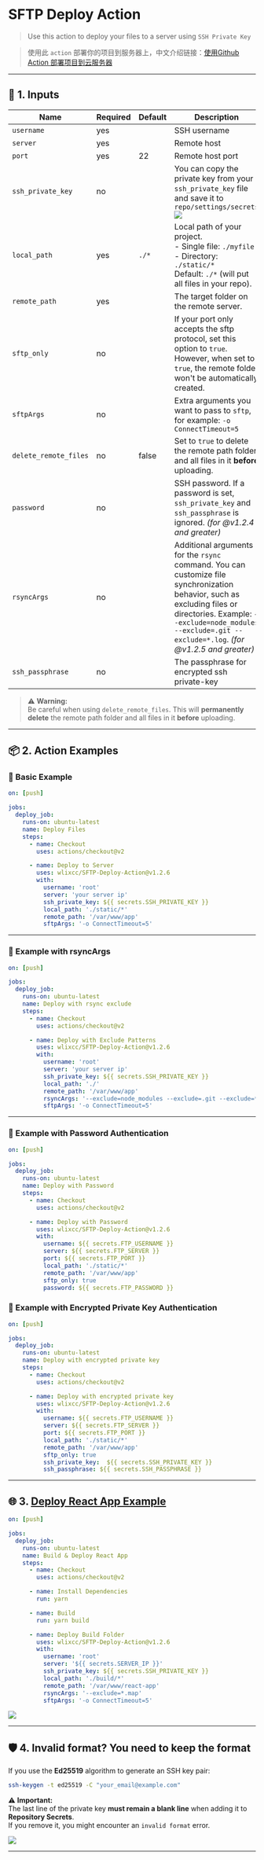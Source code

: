 
# SFTP Deploy Action

> Use this action to deploy your files to a server using `SSH Private Key`

> 使用此 `action` 部署你的项目到服务器上，中文介绍链接：[使用Github Action 部署项目到云服务器](https://zhuanlan.zhihu.com/p/107545396)

---

## 🚀 **1. Inputs**

| Name                   | Required | Default | Description                                                                                                          |
|------------------------|----------|---------|----------------------------------------------------------------------------------------------------------------------|
| `username`             | yes      |         | SSH username                                                                                                         |
| `server`               | yes      |         | Remote host                                                                                                          |
| `port`                 | yes      | 22      | Remote host port                                                                                                     |
| `ssh_private_key`      | no       |         | You can copy the private key from your `ssh_private_key` file and save it to `repo/settings/secrets`<br> ![](./resource/secret.jpg) |
| `local_path`           | yes      | `./*`   | Local path of your project. <br> - Single file: `./myfile`  <br> - Directory: `./static/*`  <br>  Default: `./*` (will put all files in your repo). |
| `remote_path`          | yes      |         | The target folder on the remote server.                                                                              |
| `sftp_only`            | no       |         | If your port only accepts the sftp protocol, set this option to `true`. However, when set to `true`, the remote folder won't be automatically created. |
| `sftpArgs`            | no       |         | Extra arguments you want to pass to `sftp`, for example: `-o ConnectTimeout=5`                                       |
| `delete_remote_files`  | no       | false   | Set to `true` to delete the remote path folder and all files in it **before** uploading.                             |
| `password`             | no       |         | SSH password. If a password is set, `ssh_private_key` and `ssh_passphrase` is ignored. *(for @v1.2.4 and greater)*                        |
| `rsyncArgs`            | no       |         | Additional arguments for the `rsync` command. You can customize file synchronization behavior, such as excluding files or directories. Example: `--exclude=node_modules --exclude=.git --exclude=*.log`. *(for @v1.2.5 and greater)* |
| `ssh_passphrase`           | no       |         | The passphrase for encrypted ssh private-key |

> ⚠️ **Warning:**  
> Be careful when using `delete_remote_files`. This will **permanently delete** the remote path folder and all files in it **before** uploading.

---

## 📦 **2. Action Examples**

### **🔹 Basic Example**

```yaml
on: [push]

jobs:
  deploy_job:
    runs-on: ubuntu-latest
    name: Deploy Files
    steps:
      - name: Checkout
        uses: actions/checkout@v2

      - name: Deploy to Server
        uses: wlixcc/SFTP-Deploy-Action@v1.2.6
        with:
          username: 'root'
          server: 'your server ip'
          ssh_private_key: ${{ secrets.SSH_PRIVATE_KEY }}
          local_path: './static/*'
          remote_path: '/var/www/app'
          sftpArgs: '-o ConnectTimeout=5'
```

---

### **🔹 Example with rsyncArgs**

```yaml
on: [push]

jobs:
  deploy_job:
    runs-on: ubuntu-latest
    name: Deploy with rsync exclude
    steps:
      - name: Checkout
        uses: actions/checkout@v2

      - name: Deploy with Exclude Patterns
        uses: wlixcc/SFTP-Deploy-Action@v1.2.6
        with:
          username: 'root'
          server: 'your server ip'
          ssh_private_key: ${{ secrets.SSH_PRIVATE_KEY }}
          local_path: './'
          remote_path: '/var/www/app'
          rsyncArgs: '--exclude=node_modules --exclude=.git --exclude=*.log'
          sftpArgs: '-o ConnectTimeout=5'
```

---

### **🔹 Example with Password Authentication**

```yaml
on: [push]

jobs:
  deploy_job:
    runs-on: ubuntu-latest
    name: Deploy with Password
    steps:
      - name: Checkout
        uses: actions/checkout@v2

      - name: Deploy with Password
        uses: wlixcc/SFTP-Deploy-Action@v1.2.6
        with:
          username: ${{ secrets.FTP_USERNAME }}
          server: ${{ secrets.FTP_SERVER }}
          port: ${{ secrets.FTP_PORT }}
          local_path: './static/*'
          remote_path: '/var/www/app'
          sftp_only: true
          password: ${{ secrets.FTP_PASSWORD }}
```


### **🔹 Example with Encrypted Private Key Authentication**
```yaml
on: [push]

jobs:
  deploy_job:
    runs-on: ubuntu-latest
    name: Deploy with encrypted private key
    steps:
      - name: Checkout
        uses: actions/checkout@v2

      - name: Deploy with encrypted private key
        uses: wlixcc/SFTP-Deploy-Action@v1.2.6
        with:
          username: ${{ secrets.FTP_USERNAME }}
          server: ${{ secrets.FTP_SERVER }}
          port: ${{ secrets.FTP_PORT }}
          local_path: './static/*'
          remote_path: '/var/www/app'
          sftp_only: true
          ssh_private_key:  ${{ secrets.SSH_PRIVATE_KEY }}
          ssh_passphrase: ${{ secrets.SSH_PASSPHRASE }}
```
---

## 🌐 **3. [Deploy React App Example](https://github.com/wlixcc/React-Deploy)**

```yaml
on: [push]

jobs:
  deploy_job:
    runs-on: ubuntu-latest
    name: Build & Deploy React App
    steps:
      - name: Checkout
        uses: actions/checkout@v2

      - name: Install Dependencies
        run: yarn

      - name: Build
        run: yarn build

      - name: Deploy Build Folder
        uses: wlixcc/SFTP-Deploy-Action@v1.2.6
        with:
          username: 'root'
          server: '${{ secrets.SERVER_IP }}'
          ssh_private_key: ${{ secrets.SSH_PRIVATE_KEY }}
          local_path: './build/*'
          remote_path: '/var/www/react-app'
          rsyncArgs: '--exclude=*.map'
          sftpArgs: '-o ConnectTimeout=5'
```

![](./resource/reactExample.jpg)

---

## 🛡️ **4. Invalid format? You need to keep the format**

If you use the **Ed25519** algorithm to generate an SSH key pair:

```sh
ssh-keygen -t ed25519 -C "your_email@example.com"
```

⚠️ **Important:**  
The last line of the private key **must remain a blank line** when adding it to **Repository Secrets**.  
If you remove it, you might encounter an `invalid format` error.

![](./resource/keepformat.jpg)

---


